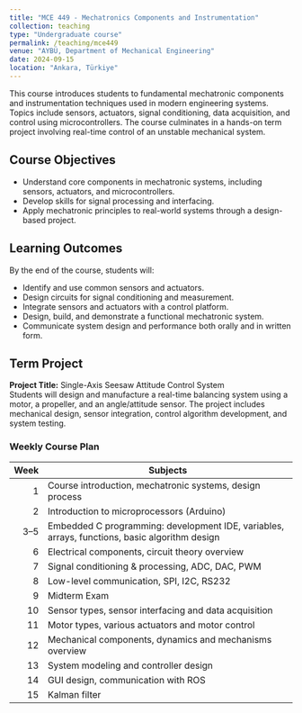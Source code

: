 ```yaml
---
title: "MCE 449 - Mechatronics Components and Instrumentation"
collection: teaching
type: "Undergraduate course"
permalink: /teaching/mce449
venue: "AYBÜ, Department of Mechanical Engineering"
date: 2024-09-15
location: "Ankara, Türkiye"
---
```


This course introduces students to fundamental mechatronic components and instrumentation techniques used in modern engineering systems. 
Topics include sensors, actuators, signal conditioning, data acquisition, and control using microcontrollers. 
The course culminates in a hands-on term project involving real-time control of an unstable mechanical system.

## Course Objectives

- Understand core components in mechatronic systems, including sensors, actuators, and microcontrollers.
- Develop skills for signal processing and interfacing.
- Apply mechatronic principles to real-world systems through a design-based project.

## Learning Outcomes

By the end of the course, students will:

- Identify and use common sensors and actuators.
- Design circuits for signal conditioning and measurement.
- Integrate sensors and actuators with a control platform.
- Design, build, and demonstrate a functional mechatronic system.
- Communicate system design and performance both orally and in written form.

## Term Project

**Project Title:** Single-Axis Seesaw Attitude Control System  
Students will design and manufacture a real-time balancing system using a motor, a propeller, and an angle/attitude sensor. The project includes mechanical design, sensor integration, control algorithm development, and system testing.

### Weekly Course Plan

| **Week** | **Subjects** |
|---------:|--------------|
| 1        | Course introduction, mechatronic systems, design process |
| 2        | Introduction to microprocessors (Arduino) |
| 3–5      | Embedded C programming: development IDE, variables, arrays, functions, basic algorithm design |
| 6        | Electrical components, circuit theory overview |
| 7        | Signal conditioning & processing, ADC, DAC, PWM |
| 8        | Low-level communication, SPI, I2C, RS232 |
| 9        | Midterm Exam |
| 10       | Sensor types, sensor interfacing and data acquisition |
| 11       | Motor types, various actuators and motor control |
| 12       | Mechanical components, dynamics and mechanisms overview |
| 13       | System modeling and controller design |
| 14       | GUI design, communication with ROS |
| 15       | Kalman filter |

